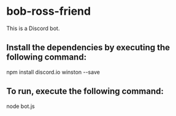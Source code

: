 # bob-ross-friend
This is a Discord bot.

## Install the dependencies by executing the following command:
npm install discord.io winston --save

## To run, execute the following command:
node bot.js
